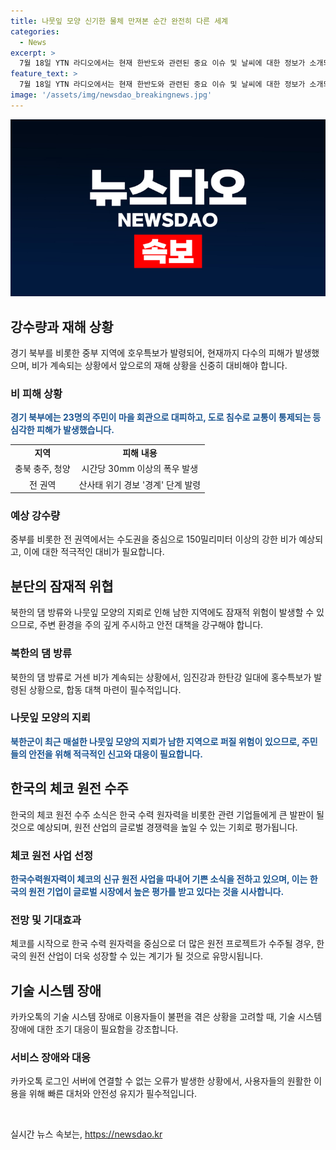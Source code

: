 ```yaml
---
title: 나뭇잎 모양 신기한 물체 만져본 순간 완전히 다른 세계
categories:
  - News
excerpt: >
  7월 18일 YTN 라디오에서는 현재 한반도와 관련된 중요 이슈 및 날씨에 대한 정보가 소개되었다. 경기 북부 지역의 호우로 인한 홍수 피해, 북한의 댐 방류 사건, 그리고 남한으로 이동할 가능성이 있는 나뭇잎 지뢰에 대한 경고 등이 강조되었다. 또한 체코에서의 한국수력원자력의 원전 건설 사업 수주 소식도 전해졌다. 병원을 떠난 전공의들의 돌아오지 않는 상황과 카카오톡 로그인 오류 등도 다루었다. 해당 방송은 YTN 라디오 앱, 유튜브 이슈앤피플, 댓글창에서 확인할 수 있다. (150자)
feature_text: >
  7월 18일 YTN 라디오에서는 현재 한반도와 관련된 중요 이슈 및 날씨에 대한 정보가 소개되었다. 경기 북부 지역의 호우로 인한 홍수 피해, 북한의 댐 방류 사건, 그리고 남한으로 이동할 가능성이 있는 나뭇잎 지뢰에 대한 경고 등이 강조되었다. 또한 체코에서의 한국수력원자력의 원전 건설 사업 수주 소식도 전해졌다. 병원을 떠난 전공의들의 돌아오지 않는 상황과 카카오톡 로그인 오류 등도 다루었다. 해당 방송은 YTN 라디오 앱, 유튜브 이슈앤피플, 댓글창에서 확인할 수 있다. (150자)
image: '/assets/img/newsdao_breakingnews.jpg'
---
```


<p><img src="/assets/img/newsdao_breakingnews.jpg" alt="pcversion 속보" /></p>

<h2 data-ke-size="size26">강수량과 재해 상황</h2>

<p data-ke-size="size16">경기 북부를 비롯한 중부 지역에 호우특보가 발령되어, 현재까지 다수의 피해가 발생했으며, 비가 계속되는 상황에서 앞으로의 재해 상황을 신중히 대비해야 합니다.</p>

<h3>비 피해 상황</h3>

<p data-ke-size="size16"><b><span style="color: #1a5490;">경기 북부에는 23명의 주민이 마을 회관으로 대피하고, 도로 침수로 교통이 통제되는 등 심각한 피해가 발생했습니다.</span></b></p>

<table>
  <tr>
    <td style="text-align: center; height: 17px;"><b>지역</b></td>
    <td style="text-align: center; height: 17px;"><b>피해 내용</b></td>
  </tr>
  <tr>
    <td style="text-align: center; height: 17px;">충북 충주, 청양</td>
    <td style="text-align: center; height: 17px;">시간당 30mm 이상의 폭우 발생</td>
  </tr>
  <tr>
    <td style="text-align: center; height: 17px;">전 권역</td>
    <td style="text-align: center; height: 17px;">산사태 위기 경보 '경계' 단계 발령</td>
  </tr>
</table>

<h3>예상 강수량</h3>

<p data-ke-size="size16">중부를 비롯한 전 권역에서는 수도권을 중심으로 150밀리미터 이상의 강한 비가 예상되고, 이에 대한 적극적인 대비가 필요합니다.</p>

<h2 data-ke-size="size26">분단의 잠재적 위협</h2>

<p data-ke-size="size16">북한의 댐 방류와 나뭇잎 모양의 지뢰로 인해 남한 지역에도 잠재적 위험이 발생할 수 있으므로, 주변 환경을 주의 깊게 주시하고 안전 대책을 강구해야 합니다.</p>

<h3>북한의 댐 방류</h3>

<p data-ke-size="size16">북한의 댐 방류로 거센 비가 계속되는 상황에서, 임진강과 한탄강 일대에 홍수특보가 발령된 상황으로, 합동 대책 마련이 필수적입니다.</p>

<h3>나뭇잎 모양의 지뢰</h3>

<p data-ke-size="size16"><b><span style="color: #1a5490;">북한군이 최근 매설한 나뭇잎 모양의 지뢰가 남한 지역으로 퍼질 위험이 있으므로, 주민들의 안전을 위해 적극적인 신고와 대응이 필요합니다.</span></b></p>

<h2 data-ke-size="size26">한국의 체코 원전 수주</h2>

<p data-ke-size="size16">한국의 체코 원전 수주 소식은 한국 수력 원자력을 비롯한 관련 기업들에게 큰 발판이 될 것으로 예상되며, 원전 산업의 글로벌 경쟁력을 높일 수 있는 기회로 평가됩니다.</p>

<h3>체코 원전 사업 선정</h3>

<p data-ke-size="size16"><b><span style="color: #1a5490;">한국수력원자력이 체코의 신규 원전 사업을 따내어 기쁜 소식을 전하고 있으며, 이는 한국의 원전 기업이 글로벌 시장에서 높은 평가를 받고 있다는 것을 시사합니다.</span></b></p>

<h3>전망 및 기대효과</h3>

<p data-ke-size="size16">체코를 시작으로 한국 수력 원자력을 중심으로 더 많은 원전 프로젝트가 수주될 경우, 한국의 원전 산업이 더욱 성장할 수 있는 계기가 될 것으로 유망시됩니다.</p>

<h2 data-ke-size="size26">기술 시스템 장애</h2>

<p data-ke-size="size16">카카오톡의 기술 시스템 장애로 이용자들이 불편을 겪은 상황을 고려할 때, 기술 시스템 장애에 대한 조기 대응이 필요함을 강조합니다.</p>

<h3>서비스 장애와 대응</h3>

<p data-ke-size="size16">카카오톡 로그인 서버에 연결할 수 없는 오류가 발생한 상황에서, 사용자들의 원활한 이용을 위해 빠른 대처와 안전성 유지가 필수적입니다.</p>

<p data-ke-size="size16">&nbsp;</p>
실시간 뉴스 속보는, <a href="https://newsdao.kr" rel="dofollow">https://newsdao.kr</a>


